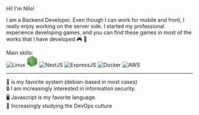 <p>Hi! I'm Nilo!</p>
<p>I am a Backend Developer. Even though I can work for mobile and front, I really enjoy working on the server side.  I started my professional experience developing games, and you can find these games in most of the works that I have developed 🎮 🤣</p>
Main skills:<br>
<span><img alt="Linux" src="https://upload.wikimedia.org/wikipedia/commons/3/35/Tux.svg" width="30"/></span>
<span><img alt="NodeJS" src="https://raw.githubusercontent.com/github/explore/80688e429a7d4ef2fca1e82350fe8e3517d3494d/topics/nodejs/nodejs.png" width="30"/></span>
<span><img alt="NestJS" src="https://docs.nestjs.com/assets/logo-small.svg" width="30"/></span>
<span><img alt="ExpressJS" src="http://www.userlogos.org/files/logos/2690_fernandosantucci/expressjs.logo_.png" width="40"/></span>
<span><img alt="Docker" src="https://www.docker.com/sites/default/files/d8/2019-07/Moby-logo.png" width="50"/></span>
<span><img alt="AWS" src="https://logodownload.org/wp-content/uploads/2017/11/amazon-web-services-logo-1.png" width="90"/></span>
<hr>
<div>🐧 is my favorite system (debian-based in most cases)</div>
<div>🔒 I am increasingly interested in information security.</div>
<div>🖥 Javascript is my favorite language.</div>
<div>🔄 Increasingly studying the DevOps culture</div>
